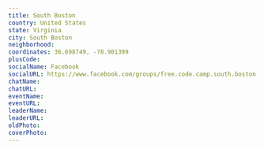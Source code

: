 ```yaml
---
title: South Boston
country: United States
state: Virginia
city: South Boston
neighborhood: 
coordinates: 36.698749, -78.901399
plusCode:
socialName: Facebook
socialURL: https://www.facebook.com/groups/free.code.camp.south.boston.va
chatName:
chatURL:
eventName:
eventURL:
leaderName:
leaderURL:
oldPhoto: 
coverPhoto:
---
```


